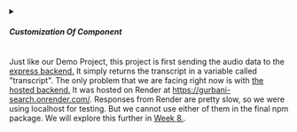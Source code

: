 <div class="container my-5">
  <details>
    <summary class="bg-white text-black p-3 rounded">
      <h5 class="mb-0">Customization Of Component</h5>
    </summary>
    <div class="card mt-3">
      <div class="card-body">
        <pre class="bg-light p-3 rounded">
<code>
interface Props {
    Mic?: React.ElementType;
    activeMicColor?: string;
    micDefaultColor?: string;
    micDefaultBGColor?: string;
    micActiveBGColor?: string;
    micSize?: number;
    borderRadius?: string;
    searchType: string;
}
</code>
        </pre>
      </div>
    </div>
  </details>
</div>

<p class="lead my-4">
  Just like our Demo Project, this project is first sending the audio data to the <a href="week4.html#demo-project">express backend.</a> 
  It simply returns the transcript in a variable called "transcript". 
  The only problem that we are facing right now is with <a href="week4.html#hosting-project">the hosted backend.</a> 
  It was hosted on Render at <a href="https://gurbani-search.onrender.com/">https://gurbani-search.onrender.com/</a>. 
  Responses from Render are pretty slow, so we were using localhost for testing. 
  But we cannot use either of them in the final npm package. 
  We will explore this further in <a href="week8.html">Week 8.</a>.
</p>
